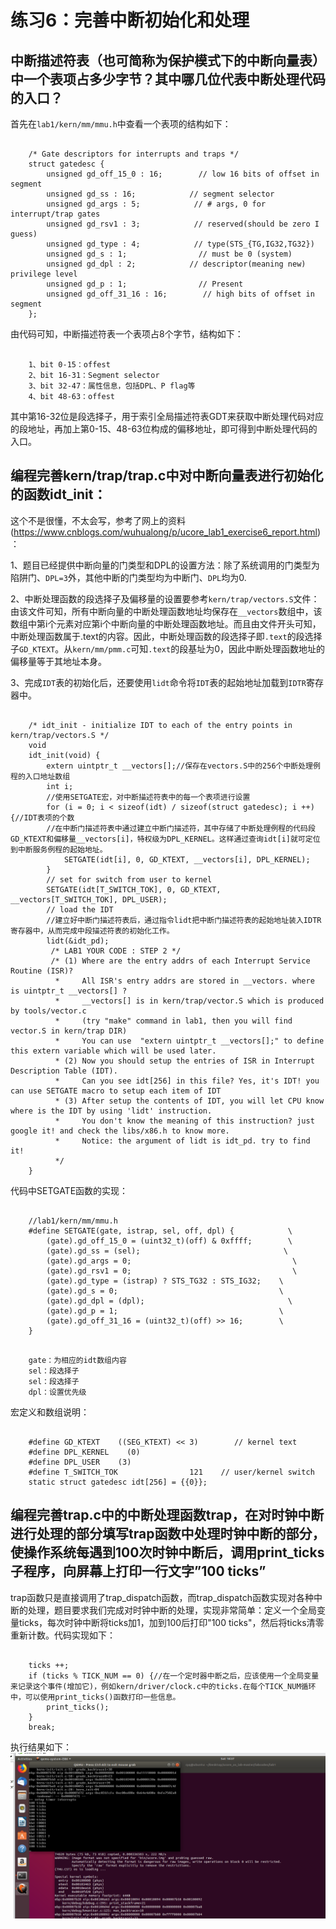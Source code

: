 # 练习6：完善中断初始化和处理

## 中断描述符表（也可简称为保护模式下的中断向量表）中一个表项占多少字节？其中哪几位代表中断处理代码的入口？

首先在`lab1/kern/mm/mmu.h`中查看一个表项的结构如下：

```

	/* Gate descriptors for interrupts and traps */
	struct gatedesc {
	    unsigned gd_off_15_0 : 16;        // low 16 bits of offset in segment
	    unsigned gd_ss : 16;            // segment selector
	    unsigned gd_args : 5;            // # args, 0 for interrupt/trap gates
	    unsigned gd_rsv1 : 3;            // reserved(should be zero I guess)
	    unsigned gd_type : 4;            // type(STS_{TG,IG32,TG32})
	    unsigned gd_s : 1;                // must be 0 (system)
	    unsigned gd_dpl : 2;            // descriptor(meaning new) privilege level
	    unsigned gd_p : 1;                // Present
	    unsigned gd_off_31_16 : 16;        // high bits of offset in segment
	};
```

由代码可知，中断描述符表一个表项占8个字节，结构如下：

```

	1、bit 0-15：offest
	2、bit 16-31：Segment selector
	3、bit 32-47：属性信息，包括DPL、P flag等
	4、bit 48-63：offest
```

其中第16-32位是段选择子，用于索引全局描述符表GDT来获取中断处理代码对应的段地址，再加上第0-15、48-63位构成的偏移地址，即可得到中断处理代码的入口。

## 编程完善kern/trap/trap.c中对中断向量表进行初始化的函数idt_init：

这个不是很懂，不太会写，参考了网上的资料(https://www.cnblogs.com/wuhualong/p/ucore_lab1_exercise6_report.html)：

1、题目已经提供中断向量的门类型和DPL的设置方法：除了系统调用的门类型为陷阱门、`DPL=3`外，其他中断的门类型均为中断门、`DPL`均为0.

2、中断处理函数的段选择子及偏移量的设置要参考`kern/trap/vectors.S`文件：由该文件可知，所有中断向量的中断处理函数地址均保存在`__vectors`数组中，该数组中第i个元素对应第i个中断向量的中断处理函数地址。而且由文件开头可知，中断处理函数属于.text的内容。因此，中断处理函数的段选择子即`.text`的段选择子`GD_KTEXT`。从`kern/mm/pmm.c`可知`.text`的段基址为0，因此中断处理函数地址的偏移量等于其地址本身。

3、完成`IDT`表的初始化后，还要使用`lidt`命令将`IDT`表的起始地址加载到`IDTR`寄存器中。


```

	/* idt_init - initialize IDT to each of the entry points in kern/trap/vectors.S */
	void
	idt_init(void) {
	    extern uintptr_t __vectors[];//保存在vectors.S中的256个中断处理例程的入口地址数组
	    int i;
		//使用SETGATE宏，对中断描述符表中的每一个表项进行设置
	    for (i = 0; i < sizeof(idt) / sizeof(struct gatedesc); i ++) {//IDT表项的个数
		//在中断门描述符表中通过建立中断门描述符，其中存储了中断处理例程的代码段GD_KTEXT和偏移量__vectors[i]，特权级为DPL_KERNEL。这样通过查询idt[i]就可定位到中断服务例程的起始地址。
	        SETGATE(idt[i], 0, GD_KTEXT, __vectors[i], DPL_KERNEL);
	    }
	    // set for switch from user to kernel
	    SETGATE(idt[T_SWITCH_TOK], 0, GD_KTEXT, __vectors[T_SWITCH_TOK], DPL_USER);
	    // load the IDT
		//建立好中断门描述符表后，通过指令lidt把中断门描述符表的起始地址装入IDTR寄存器中，从而完成中段描述符表的初始化工作。
	    lidt(&idt_pd);
	     /* LAB1 YOUR CODE : STEP 2 */
	     /* (1) Where are the entry addrs of each Interrupt Service Routine (ISR)?
	      *     All ISR's entry addrs are stored in __vectors. where is uintptr_t __vectors[] ?
	      *     __vectors[] is in kern/trap/vector.S which is produced by tools/vector.c
	      *     (try "make" command in lab1, then you will find vector.S in kern/trap DIR)
	      *     You can use  "extern uintptr_t __vectors[];" to define this extern variable which will be used later.
	      * (2) Now you should setup the entries of ISR in Interrupt Description Table (IDT).
	      *     Can you see idt[256] in this file? Yes, it's IDT! you can use SETGATE macro to setup each item of IDT
	      * (3) After setup the contents of IDT, you will let CPU know where is the IDT by using 'lidt' instruction.
	      *     You don't know the meaning of this instruction? just google it! and check the libs/x86.h to know more.
	      *     Notice: the argument of lidt is idt_pd. try to find it!
	      */
	}
```

代码中SETGATE函数的实现：
```

	//lab1/kern/mm/mmu.h
	#define SETGATE(gate, istrap, sel, off, dpl) {            \
	    (gate).gd_off_15_0 = (uint32_t)(off) & 0xffff;        \
	    (gate).gd_ss = (sel);                                \
	    (gate).gd_args = 0;                                    \
	    (gate).gd_rsv1 = 0;                                    \
	    (gate).gd_type = (istrap) ? STS_TG32 : STS_IG32;    \
	    (gate).gd_s = 0;                                    \
	    (gate).gd_dpl = (dpl);                                \
	    (gate).gd_p = 1;                                    \
	    (gate).gd_off_31_16 = (uint32_t)(off) >> 16;        \
	}
```
```

	gate：为相应的idt数组内容
	sel：段选择子
	sel：段选择子
	dpl：设置优先级
```
宏定义和数组说明：

```

	#define GD_KTEXT    ((SEG_KTEXT) << 3)        // kernel text
	#define DPL_KERNEL    (0)
	#define DPL_USER    (3)
	#define T_SWITCH_TOK                121    // user/kernel switch
	static struct gatedesc idt[256] = {{0}};
```

## 编程完善trap.c中的中断处理函数trap，在对时钟中断进行处理的部分填写trap函数中处理时钟中断的部分，使操作系统每遇到100次时钟中断后，调用print_ticks子程序，向屏幕上打印一行文字”100 ticks”

trap函数只是直接调用了trap_dispatch函数，而trap_dispatch函数实现对各种中断的处理，题目要求我们完成对时钟中断的处理，实现非常简单：定义一个全局变量ticks，每次时钟中断将ticks加1，加到100后打印"100 ticks"，然后将ticks清零重新计数。代码实现如下：

```

	ticks ++;
    if (ticks % TICK_NUM == 0) {//在一个定时器中断之后，应该使用一个全局变量来记录这个事件(增加它)，例如kern/driver/clock.c中的ticks.在每个TICK_NUM循环中，可以使用print_ticks()函数打印一些信息。
	    print_ticks();
    }
    break;
```

执行结果如下：![Demo](images/p3.png)
